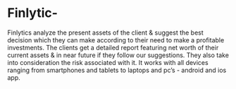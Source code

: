 # Finlytic-

Finlytics analyze the present assets of the client & suggest the best decision which they can make according to their need to make a profitable investments. The clients get a detailed report featuring net worth of their current assets & in near future if they follow our suggestions. They also take into consideration the risk associated with it.
It works with all devices ranging from smartphones and tablets to laptops and pc’s - android and ios app.

